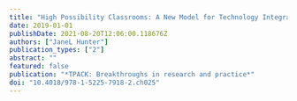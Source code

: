 ```yaml
---
title: "High Possibility Classrooms: A New Model for Technology Integration"
date: 2019-01-01
publishDate: 2021-08-20T12:06:00.118676Z
authors: ["JaneL Hunter"]
publication_types: ["2"]
abstract: ""
featured: false
publication: "*TPACK: Breakthroughs in research and practice*"
doi: "10.4018/978-1-5225-7918-2.ch025"
---
```


